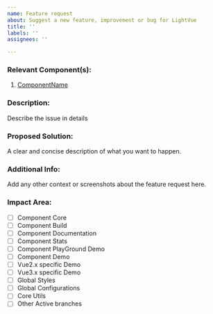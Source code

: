 ```yaml
---
name: Feature request
about: Suggest a new feature, improvement or bug for LightVue
title: ''
labels: ''
assignees: ''

---
```


### Relevant Component(s):
1. [ComponentName](https://lightvue.org/vue-components/{ComponentName})

### Description:
Describe the issue in details

### Proposed Solution:
A clear and concise description of what you want to happen.

### Additional Info:
Add any other context or screenshots about the feature request here.

### Impact Area:
- [ ] Component Core 
- [ ] Component Build
- [ ] Component Documentation
- [ ] Component Stats
- [ ] Component PlayGround Demo
- [ ] Component Demo
- [ ] Vue2.x specific Demo
- [ ] Vue3.x specific Demo 
- [ ] Global Styles
- [ ] Global Configurations
- [ ] Core Utils
- [ ] Other Active branches
